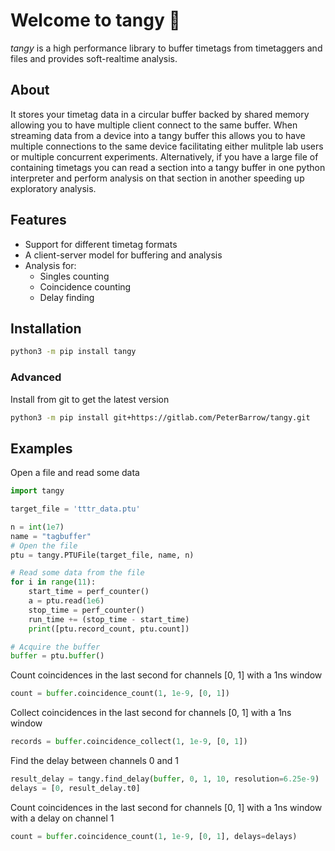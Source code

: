 # Welcome to tangy 🍊

*tangy* is a high performance library to buffer timetags from timetaggers and files and provides soft-realtime analysis.

## About
It stores your timetag data in a circular buffer backed by shared memory allowing you to have multiple client connect to the same buffer.
When streaming data from a device into a tangy buffer this allows you to have multiple connections to the same device facilitating either mulitple lab users or multiple concurrent experiments.
Alternatively, if you have a large file of containing timetags you can read a section into a tangy buffer in one python interpreter and perform analysis on that section in another speeding up exploratory analysis.


## Features
- Support for different timetag formats
- A client-server model for buffering and analysis
- Analysis for:
    - Singles counting
    - Coincidence counting
    - Delay finding

## Installation
```sh
python3 -m pip install tangy
```

### Advanced
Install from git to get the latest version
```sh
python3 -m pip install git+https://gitlab.com/PeterBarrow/tangy.git
```

## Examples

Open a file and read some data
```python
import tangy

target_file = 'tttr_data.ptu'

n = int(1e7)
name = "tagbuffer"
# Open the file
ptu = tangy.PTUFile(target_file, name, n)

# Read some data from the file
for i in range(11):
    start_time = perf_counter()
    a = ptu.read(1e6)
    stop_time = perf_counter()
    run_time += (stop_time - start_time)
    print([ptu.record_count, ptu.count])

# Acquire the buffer
buffer = ptu.buffer()
```

Count coincidences in the last second for channels [0, 1] with a 1ns window
```python
count = buffer.coincidence_count(1, 1e-9, [0, 1])
```

Collect coincidences in the last second for channels [0, 1] with a 1ns window
```python
records = buffer.coincidence_collect(1, 1e-9, [0, 1])
```

Find the delay between channels 0 and 1
```python
result_delay = tangy.find_delay(buffer, 0, 1, 10, resolution=6.25e-9)
delays = [0, result_delay.t0]
```

Count coincidences in the last second for channels [0, 1] with a 1ns window with a delay on channel 1
```python
count = buffer.coincidence_count(1, 1e-9, [0, 1], delays=delays)
```
